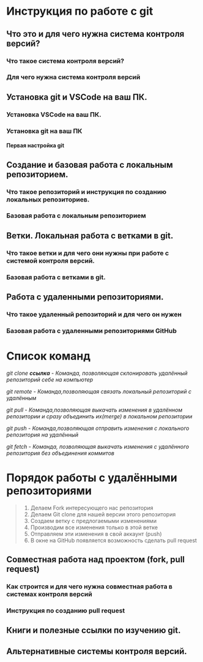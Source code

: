 # Инструкция по работе с git

## Что это и для чего нужна система контроля версий?

### Что такое система контроля версий?

### Для чего нужна система контроля версий

## Установка git и VSCode на ваш ПК.

### Установка VSCode на ваш ПК.

### Установка git на ваш ПК

#### Первая настройка git

## Создание и базовая работа с локальным репозиторием.

### Что такое репозиторий и инструкция по созданию локальных репозиториев.

### Базовая работа с локальным репозиторием

## Ветки. Локальная работа с ветками в git.

### Что такое ветки и для чего они нужны при работе с системой контроля версий.

### Базовая работа с ветками в git.

## Работа с удаленными репозиториями.

### Что такое удаленный репозиторий и для чего он нужен

### Базовая работа с удаленными репозиториями GitHub

# Список команд
 *git clone __ссылка__* - _Команда, позволяющая склонировать удалённый репозиторий себе на компьютер_

*git remote* - _Команда,позволяющая связать локальный репозиторий с удалённым_

*git pull* - _Команда,позволяющая выкачать изменения в удалённом репозитории и сразу объединить их(merge) в локальном репозитории_

*git push* - _Команда,позволяющая отправить изменения с локального репозитория на удалённый_

*git fetch* - _Команда, позволяющая выкачать изменения с удалённого репозитория без объединения коммитов_

# Порядок работы с удалёнными репозиториями

> 1. Делаем Fork интересующего нас репозитория
> 2. Делаем Git clone для нашей версии этого репозитория
> 3. Создаем ветку с предлогаемыми изменениями
> 4. Производим все изменения только в этой ветке
> 5. Отправляем эти изменения в свой аккаунт (push)
> 6. В окне на GitHub появляется возможность сделать pull request

## Совместная работа над проектом (fork, pull request)

### Как строится и для чего нужна совместная работа в системах контроля версий

### Инструкция по созданию pull request

## Книги и полезные ссылки по изучению git.

## Альтернативные системы контроля версий.
